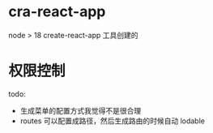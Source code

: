 # cra-react-app

node > 18
create-react-app 工具创建的

# 权限控制

todo:

- 生成菜单的配置方式我觉得不是很合理
- routes 可以配置成路径，然后生成路由的时候自动 lodable
